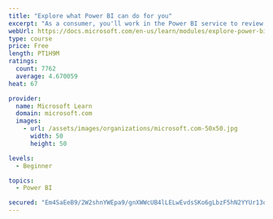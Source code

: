 ```yaml
---
title: "Explore what Power BI can do for you"
excerpt: "As a consumer, you'll work in the Power BI service to review and interact with content that has been shared with you. This module provides the foundational information that you need to work effectively in the Power BI service."
webUrl: https://docs.microsoft.com/en-us/learn/modules/explore-power-bi-service/
type: course
price: Free
length: PT1H9M
ratings:
  count: 7762
  average: 4.670059
heat: 67

provider:
  name: Microsoft Learn
  domain: microsoft.com
  images:
    - url: /assets/images/organizations/microsoft.com-50x50.jpg
      width: 50
      height: 50

levels:
  - Beginner

topics:
  - Power BI

secured: "Em4SaEeB9/2W2shnYWEpa9/gnXWWcUB4lLELwEvdsSKo6gLbzF5hN2YYUr13oJ0n+l5+UvQBXTr0wB2XLTAhDOUM5bQC+7FV5+1IHQyhCFLoUk2Fk3/hsQmv1NV6oa3HO19gzpaQHDIfXBnqB6wMumd1JtlEK3hjVHpg9JVZOIzvZjpSQWdLJtEThGHjzXVzmU1KtNQNsufClT5pJqCUiXgPW8KWe9mv9IicaMR2Yfbp+8ihjCBjTLOb4dMugSxPC3+NYxRYISBhqkouTdpqfi5m52uTd87Vxtme2hZY+z9A3bCCpECxJ113fKCwrOlafpe9/gp9XSsBRknagjf614dbC+irNHgi+HElmvpv0uusnOdKg/7B+jk0XKViLRHKJbwBh0RhkJxQ1iM4Z8bQFfOSKBX4beQV0hxfMUOKEdE=;6OMe0lvGA+6a5ss2v0Mkmg=="
---
```


